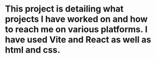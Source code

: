 # This project is detailing what projects I have worked on and how to reach me on various platforms. I have used Vite and React as well as html and css.
